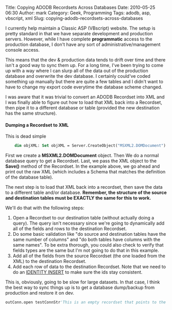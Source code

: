 Title: Copying ADODB Recordsets Across Databases
Date: 2010-05-25 06:30
Author: mark
Category: Geek, Programming
Tags: adodb, asp, vbscript, xml
Slug: copying-adodb-recordsets-across-databases

I currently help maintain a Classic ASP (VBscript) website. The setup is
pretty standard in that we have separate development and production
servers. However, while I have complete **programmatic** access to the
production database, I don't have any sort of administrative/management
console access.

This means that the dev & production data tends to drift over time and
there isn't a good way to sync them up. For a long time, I've been
trying to come up with a way where I can slurp all of the data out of
the production database and overwrite the dev database. I certainly
could've coded something up manually but there are quite a few tables
and I didn't want to have to change my export code everytime the
database scheme changed.

I was aware that it was trivial to convert an ADODB Recordset into XML
and I was finally able to figure out how to load that XML back into a
Recordset, then pipe it to a different database or table (provided the
new destination has the same structure).

#### Dumping a Recordset to XML


This is dead simple


~~~~ {.vb name="code"}
    dim objXML: Set objXML = Server.CreateObject("MSXML2.DOMDocument")    dim res, sql    sql = "SELECT * FROM mytable"    set res = ExecuteReader(sql) 'This function opens a connection and returns an ADODB.Recordset    With res                           Call .Save(objXML, 1)       Call .Close()    End With                                                                                Set res = nothing    response.contenttype = "text/xml"    response.write objXMl.xml
~~~~



First we create a **MSXML2.DOMDocument** object. Then We do a normal
database query to get a Recordset. Last, we pass the XML object to the
**Save()** method of the Recordset. In the example above, we go ahead
and print out the raw XML (which includes a Schema that matches the
definition of the database table).

The next step is to load that XML back into a recordset, then save the
data to a different table and/or database. **Remember, the structure of
the source and destination tables must be EXACTLY the same for this to
work.**

We'll do that with the following steps:

1.  Open a Recordset to our destination table (without actually doing a
    query). The query isn't necessary since we're going to dynamically
    add all of the fields and rows to the destination Recordset.
2.  Do some basic validation like "do source and destination tables have
    the same number of columns" and "do both tables have columns with
    the same names". To be extra thorough, you could also check to
    verify that fields types are the same but I'm not going to do that
    in this example.
3.  Add all of the fields from the source Recordset (the one loaded from
    the XML) to the destination Recordset.
4.  Add each row of data to the destination Recordset. Note that we need
    to do an [IDENTITY INSERT][] to make sure the ids stay consistent.



This is, obviously, going to be slow for large datasets. In that case, I
think the best way to sync things up is to get a database dump/backup
from production and restore it on dev.


~~~~ {.vb name="code"}
outConn.open testConnStr'This is an empty recordset that points to the destination database and tableoutRes.activeconnection = outConnoutRes.cursortype = adOpenDynamicoutRes.locktype = adLockOptimisticoutRes.source = "mytable"outRes.open'This is the source XML fileres.open server.mappath("output.xml")if res.fields.count <> outRes.fields.count then    response.write "Skipping updates because the number of fields didn't match."else    for i=0 to outRes.fields.count-1        if outRes.fields(i).name <> res.fields(i).name then            response.write "Field mismatch:  Expecting [" & outRes.fields(i).name & "] but found [" & res.fields(i).name & "]"        end if    next    while not res.eof        outConn.execute "SET IDENTITY_INSERT dbo.mytable ON"        outRes.addnew        for i=0 to outRes.fields.count-1            sfield = outRes.fields(i).name            sval = res(sfield)            outRes(sfield).value = sval        next        If outConn.Errors.Count > 0 Then            For Each Err In outConn.Errors                Response.Write("Error " & Err.SQLState & ": " & _                    Err.Description & " | " & Err.NativeError & "")            Next            outConn.Errors.Clear            outRes.CancelUpdate        End If        outRes.movefirst        res.movenext        numRows = numRows + 1        outRes.update        outConn.execute "SET IDENTITY_INSERT dbo.mytable OFF"    wendend ifres.close
~~~~



  [IDENTITY INSERT]: http://msdn.microsoft.com/en-us/library/aa259221(v=SQL.80).aspx
